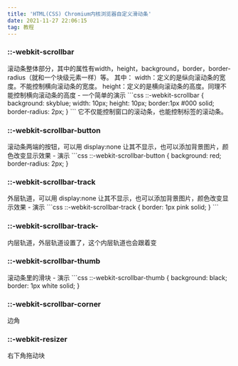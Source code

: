 ```yaml
---
title: 'HTML(CSS) Chromium内核浏览器自定义滑动条'
date: 2021-11-27 22:06:15
tag: 教程
---
```

<h3>::-webkit-scrollbar</h3>
滚动条整体部分，其中的属性有width，height，background，border，border-radius（就和一个块级元素一样）等。
其中：
width：定义的是纵向滚动条的宽度。不能控制横向滚动条的宽度。
height：定义的是横向滚动条的高度。同理不能控制横向滚动条的高度
- 一个简单的演示
```css
::-webkit-scrollbar {
            background: skyblue;
            width: 10px;
            height: 10px;
            border:1px #000 solid;
            border-radius: 2px;
}
```
它不仅能控制窗口的滚动条，也能控制标签的滚动条。  
<h3>::-webkit-scrollbar-button</h3>
滚动条两端的按钮，可以用 display:none 让其不显示，也可以添加背景图片，颜色改变显示效果
- 演示
```css
::-webkit-scrollbar-button {
            background: red;
            border-radius: 2px;
}
<h3>::-webkit-scrollbar-track</h3>
外层轨道，可以用 display:none 让其不显示，也可以添加背景图片，颜色改变显示效果
- 演示
```css
::-webkit-scrollbar-track {
         border: 1px pink solid;   
}
```
<h3>::-webkit-scrollbar-track-</h3>
内层轨道，外层轨道设置了，这个内层轨道也会跟着变
<h3>::-webkit-scrollbar-thumb</h3>
滚动条里的滑块
- 演示
```css
::-webkit-scrollbar-thumb {
            background: black;
            border: 1px white solid;
}
<h3>::-webkit-scrollbar-corner</h3>
边角
<h3>::-webkit-resizer</h3>
右下角拖动块
